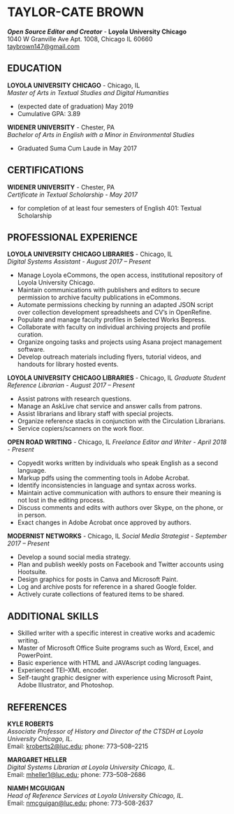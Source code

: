# TAYLOR-CATE BROWN 
_**Open Source Editor and Creator**_ - **Loyola University Chicago**  
1040 W Granville Ave Apt. 1008, Chicago IL 60660  
taybrown147@gmail.com      
 
## EDUCATION 
**LOYOLA UNIVERSITY CHICAGO** - Chicago, IL  
_Master of Arts in Textual Studies and Digital Humanities_	
 - (expected date of graduation) May 2019
 - Cumulative GPA: 3.89 

**WIDENER UNIVERSITY** - Chester, PA  
_Bachelor of Arts in English with a Minor in Environmental Studies_
 - Graduated Suma Cum Laude in May 2017

## CERTIFICATIONS  
**WIDENER UNIVERSITY** - Chester, PA  
_Certificate in Textual Scholarship - May 2017_
 - for completion of at least four semesters of English 401: Textual Scholarship

## PROFESSIONAL EXPERIENCE
**LOYOLA UNIVERSITY CHICAGO LIBRARIES** - Chicago, IL  
_Digital Systems Assistant - August 2017 – Present_
 - Manage Loyola eCommons, the open access, institutional repository of Loyola University Chicago. 
 - Maintain communications with publishers and editors to secure permission to archive faculty publications in eCommons. 
 - Automate permissions checking by running an adapted JSON script over collection development spreadsheets and CV’s in OpenRefine. 
 - Populate and manage faculty profiles in Selected Works Bepress.  
 - Collaborate with faculty on individual archiving projects and profile curation. 
 - Organize ongoing tasks and projects using Asana project management software. 
 - Develop outreach materials including flyers, tutorial videos, and handouts for library hosted events. 

**LOYOLA UNIVERSITY CHICAGO LIBRARIES** - Chicago, IL
_Graduate Student Reference Librarian - August 2017 – Present_
 - Assist patrons with research questions. 
 - Manage an AskLive chat service and answer calls from patrons. 
 - Assist librarians and library staff with special projects.  
 - Organize reference stacks in conjunction with the Circulation Librarians. 
 - Service copiers/scanners on the work floor. 

**OPEN ROAD WRITING** - Chicago, IL
_Freelance Editor and Writer - April 2018 - Present_ 
 - Copyedit works written by individuals who speak English as a second language. 
 - Markup pdfs using the commenting tools in Adobe Acrobat. 
 - Identify inconsistencies in language and syntax across works.
 - Maintain active communication with authors to ensure their meaning is not lost in the editing process. 
 - Discuss comments and edits with authors over Skype, on the phone, or in person. 
 - Exact changes in Adobe Acrobat once approved by authors. 

**MODERNIST NETWORKS** - Chicago, IL
_Social Media Strategist - September 2017 – Present_
 - Develop a sound social media strategy. 
 - Plan and publish weekly posts on Facebook and Twitter accounts using Hootsuite.
 - Design graphics for posts in Canva and Microsoft Paint. 
 - Log and archive posts for reference in a shared Google folder.
 - Actively curate collections of featured items to be shared.

## ADDITIONAL SKILLS
 - Skilled writer with a specific interest in creative works and academic writing.  
 - Master of Microsoft Office Suite programs such as Word, Excel, and PowerPoint. 
 - Basic experience with HTML and JAVAscript coding languages. 
 - Experienced TEI–XML encoder. 
 - Self-taught graphic designer with experience using Microsoft Paint, Adobe Illustrator, and Photoshop. 

## REFERENCES 
**KYLE ROBERTS**  
_Associate Professor of History and Director of the CTSDH at Loyola University Chicago, IL._   
 	Email: kroberts2@luc.edu; phone: 773–508–2215 

**MARGARET HELLER**  
_Digital Systems Librarian at Loyola University Chicago, IL._   
Email: mheller1@luc.edu; phone: 773–508–2686

**NIAMH MCGUIGAN**  
_Head of Reference Services at Loyola University Chicago, IL._   
Email: nmcguigan@luc.edu; phone: 773-508-2637 
